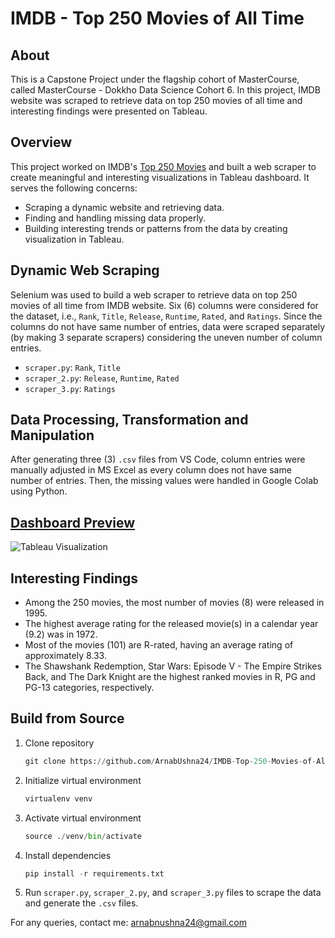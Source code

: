 # IMDB - Top 250 Movies of All Time

## About
This is a Capstone Project under the flagship cohort of MasterCourse, called MasterCourse - Dokkho Data Science Cohort 6. In this project, IMDB website was scraped to retrieve data on top 250 movies of all time and interesting findings were presented on Tableau.

## Overview
This project worked on IMDB's [Top 250 Movies](https://www.imdb.com/chart/top/?ref_=nv_mv_250) and built a web scraper to create meaningful and interesting visualizations in Tableau dashboard. It serves the following concerns:
* Scraping a dynamic website and retrieving data.
* Finding and handling missing data properly.
* Building interesting trends or patterns from the data by creating visualization in Tableau.

## Dynamic Web Scraping
Selenium was used to build a web scraper to retrieve data on top 250 movies of all time from IMDB website. Six (6) columns were considered for the dataset, i.e., `Rank`, `Title`, `Release`, `Runtime`, `Rated`, and `Ratings`. Since the columns do not have same number of entries, data were scraped separately (by making 3 separate scrapers) considering the uneven number of column entries.
* `scraper.py`: `Rank`, `Title`
* `scraper_2.py`: `Release`, `Runtime`, `Rated`
* `scraper_3.py`: `Ratings`

## Data Processing, Transformation and Manipulation
After generating three (3) `.csv` files from VS Code, column entries were manually adjusted in MS Excel as every column does not have same number of entries. Then, the missing values were handled in Google Colab using Python.

## [Dashboard Preview](https://public.tableau.com/app/profile/arnab.naha.ushna/viz/Top250IMDBMovies_17382266796240/Top250IMDBMovies)
![Tableau Visualization](https://github.com/ArnabUshna24/IMDB-Top-250-Movies-of-All-Time/blob/main/dashboard_screenshot.jpg)

## Interesting Findings
* Among the 250 movies, the most number of movies (8) were released in 1995.
* The highest average rating for the released movie(s) in a calendar year (9.2) was in 1972.
* Most of the movies (101) are R-rated, having an average rating of approximately 8.33.
* The Shawshank Redemption, Star Wars: Episode V - The Empire Strikes Back, and The Dark Knight are the highest ranked movies in R, PG and PG-13 categories, respectively.

## Build from Source
1. Clone repository
   ```python
   git clone https://github.com/ArnabUshna24/IMDB-Top-250-Movies-of-All-Time.git
2. Initialize virtual environment
   ```python
   virtualenv venv
3. Activate virtual environment
   ```python
   source ./venv/bin/activate
4. Install dependencies
   ```python
   pip install -r requirements.txt
5. Run `scraper.py`, `scraper_2.py`, and `scraper_3.py` files to scrape the data and generate the `.csv` files.


For any queries, contact me: arnabnushna24@gmail.com
